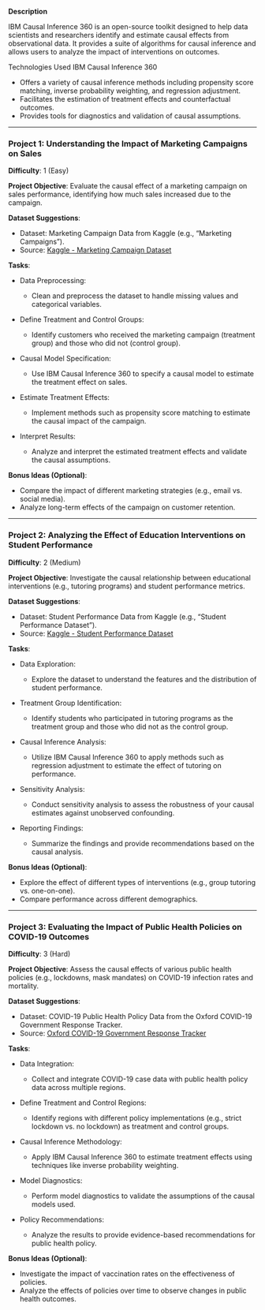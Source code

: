 **Description**

IBM Causal Inference 360 is an open-source toolkit designed to help data scientists and researchers identify and estimate causal effects from observational data. It provides a suite of algorithms for causal inference and allows users to analyze the impact of interventions on outcomes. 

Technologies Used
IBM Causal Inference 360

- Offers a variety of causal inference methods including propensity score matching, inverse probability weighting, and regression adjustment.
- Facilitates the estimation of treatment effects and counterfactual outcomes.
- Provides tools for diagnostics and validation of causal assumptions.

---

### Project 1: Understanding the Impact of Marketing Campaigns on Sales
**Difficulty**: 1 (Easy)

**Project Objective**: 
Evaluate the causal effect of a marketing campaign on sales performance, identifying how much sales increased due to the campaign.

**Dataset Suggestions**: 
- Dataset: Marketing Campaign Data from Kaggle (e.g., “Marketing Campaigns”).
- Source: [Kaggle - Marketing Campaign Dataset](https://www.kaggle.com/datasets/)

**Tasks**:
- Data Preprocessing:
    - Clean and preprocess the dataset to handle missing values and categorical variables.
    
- Define Treatment and Control Groups:
    - Identify customers who received the marketing campaign (treatment group) and those who did not (control group).
    
- Causal Model Specification:
    - Use IBM Causal Inference 360 to specify a causal model to estimate the treatment effect on sales.
    
- Estimate Treatment Effects:
    - Implement methods such as propensity score matching to estimate the causal impact of the campaign.
    
- Interpret Results:
    - Analyze and interpret the estimated treatment effects and validate the causal assumptions.

**Bonus Ideas (Optional)**:
- Compare the impact of different marketing strategies (e.g., email vs. social media).
- Analyze long-term effects of the campaign on customer retention.

---

### Project 2: Analyzing the Effect of Education Interventions on Student Performance
**Difficulty**: 2 (Medium)

**Project Objective**: 
Investigate the causal relationship between educational interventions (e.g., tutoring programs) and student performance metrics.

**Dataset Suggestions**: 
- Dataset: Student Performance Data from Kaggle (e.g., “Student Performance Dataset”).
- Source: [Kaggle - Student Performance Dataset](https://www.kaggle.com/datasets/)

**Tasks**:
- Data Exploration:
    - Explore the dataset to understand the features and the distribution of student performance.
    
- Treatment Group Identification:
    - Identify students who participated in tutoring programs as the treatment group and those who did not as the control group.
    
- Causal Inference Analysis:
    - Utilize IBM Causal Inference 360 to apply methods such as regression adjustment to estimate the effect of tutoring on performance.
    
- Sensitivity Analysis:
    - Conduct sensitivity analysis to assess the robustness of your causal estimates against unobserved confounding.
    
- Reporting Findings:
    - Summarize the findings and provide recommendations based on the causal analysis.

**Bonus Ideas (Optional)**:
- Explore the effect of different types of interventions (e.g., group tutoring vs. one-on-one).
- Compare performance across different demographics.

---

### Project 3: Evaluating the Impact of Public Health Policies on COVID-19 Outcomes
**Difficulty**: 3 (Hard)

**Project Objective**: 
Assess the causal effects of various public health policies (e.g., lockdowns, mask mandates) on COVID-19 infection rates and mortality.

**Dataset Suggestions**: 
- Dataset: COVID-19 Public Health Policy Data from the Oxford COVID-19 Government Response Tracker.
- Source: [Oxford COVID-19 Government Response Tracker](https://www.bsg.ox.ac.uk/research/research-projects/covid-19-government-response-tracker)

**Tasks**:
- Data Integration:
    - Collect and integrate COVID-19 case data with public health policy data across multiple regions.
    
- Define Treatment and Control Regions:
    - Identify regions with different policy implementations (e.g., strict lockdown vs. no lockdown) as treatment and control groups.
    
- Causal Inference Methodology:
    - Apply IBM Causal Inference 360 to estimate treatment effects using techniques like inverse probability weighting.
    
- Model Diagnostics:
    - Perform model diagnostics to validate the assumptions of the causal models used.
    
- Policy Recommendations:
    - Analyze the results to provide evidence-based recommendations for public health policy.

**Bonus Ideas (Optional)**:
- Investigate the impact of vaccination rates on the effectiveness of policies.
- Analyze the effects of policies over time to observe changes in public health outcomes.

